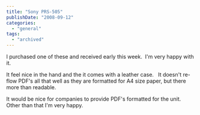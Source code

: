 ```yaml
---
title: "Sony PRS-505"
publishDate: "2008-09-12"
categories: 
  - "general"
tags:
  - "archived"
---
```


I purchased one of these and received early this week.  I'm very happy with it.

It feel nice in the hand and the it comes with a leather case.   It doesn't re-flow PDF's all that well as they are formatted for A4 size paper, but there more than readable.

It would be nice for companies to provide PDF's formatted for the unit. Other than that I'm very happy.
